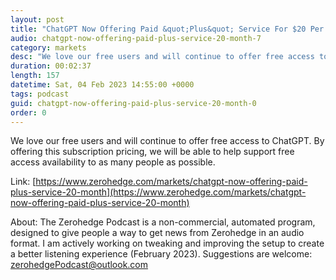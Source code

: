 ```yaml
---
layout: post
title: "ChatGPT Now Offering Paid &quot;Plus&quot; Service For $20 Per Month"
audio: chatgpt-now-offering-paid-plus-service-20-month-7
category: markets
desc: "We love our free users and will continue to offer free access to ChatGPT. By offering this subscription pricing, we will be able to help support free access availability to as many people as possible."
duration: 00:02:37
length: 157
datetime: Sat, 04 Feb 2023 14:55:00 +0000
tags: podcast
guid: chatgpt-now-offering-paid-plus-service-20-month-0
order: 0
---
```

We love our free users and will continue to offer free access to ChatGPT. By offering this subscription pricing, we will be able to help support free access availability to as many people as possible.

Link: [https://www.zerohedge.com/markets/chatgpt-now-offering-paid-plus-service-20-month](https://www.zerohedge.com/markets/chatgpt-now-offering-paid-plus-service-20-month)

About: The Zerohedge Podcast is a non-commercial, automated program, designed to give people a way to get news from Zerohedge in an audio format.  I am actively working on tweaking and improving the setup to create a better listening experience (February 2023).  Suggestions are welcome: [zerohedgePodcast@outlook.com](mailto:zerohedgePodcast@outlook.com)